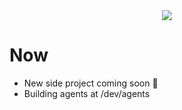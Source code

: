 <div align="center">
      <img src="https://cataas.com/cat/gif">
</div>

# Now

- New side project coming soon 👀
- Building agents at /dev/agents

